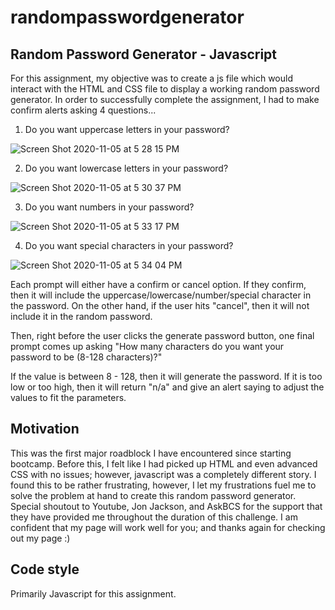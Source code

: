 # randompasswordgenerator

## Random Password Generator - Javascript
For this assignment, my objective was to create a js file which would interact with the HTML and CSS file to display a working random password generator.
In order to successfully complete the assignment, I had to make confirm alerts asking 4 questions...

  1. Do you want uppercase letters in your password?
  
  ![Screen Shot 2020-11-05 at 5 28 15 PM](https://user-images.githubusercontent.com/72670039/98303619-65478300-1f8c-11eb-8f26-b85afeb3a192.png)

  2. Do you want lowercase letters in your password?
  
  ![Screen Shot 2020-11-05 at 5 30 37 PM](https://user-images.githubusercontent.com/72670039/98303858-df780780-1f8c-11eb-9d7d-a30d1e24eb49.png)
  
  3. Do you want numbers in your password?
  
  ![Screen Shot 2020-11-05 at 5 33 17 PM](https://user-images.githubusercontent.com/72670039/98303948-06ced480-1f8d-11eb-9b3d-b9dc5d37be32.png)
  
  4. Do you want special characters in your password?
  
  ![Screen Shot 2020-11-05 at 5 34 04 PM](https://user-images.githubusercontent.com/72670039/98303993-1ea65880-1f8d-11eb-93f0-cf30a8a0be56.png)
  
  Each prompt will either have a confirm or cancel option. If they confirm, then it will include the uppercase/lowercase/number/special character in the password. On the other hand, if the user hits "cancel", then it will not include it in the random password.
  
  Then, right before the user clicks the generate password button, one final prompt comes up asking "How many characters do you want your password to be (8-128 characters)?"
  
  If the value is between 8 - 128, then it will generate the password. If it is too low or too high, then it will return "n/a" and give an alert saying to adjust the values to fit the parameters.
  
 ## Motivation
 This was the first major roadblock I have encountered since starting bootcamp. Before this, I felt like I had picked up HTML and even advanced CSS with no issues; however, javascript was a completely different story. I found this to be rather frustrating, however, I let my frustrations fuel me to solve the problem at hand to create this random password generator. Special shoutout to Youtube, Jon Jackson, and AskBCS for the support that they have provided me throughout the duration of this challenge. I am confident that my page will work well for you; and thanks again for checking out my page :)
 
 ## Code style
 Primarily Javascript for this assignment.
 
 
  
